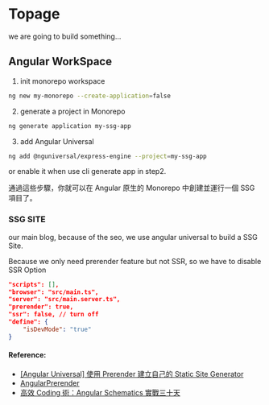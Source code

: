 # Topage

we are going to build something...

## Angular WorkSpace

1. init monorepo workspace
```bash
ng new my-monorepo --create-application=false
```
2. generate a project in Monorepo
```bash
ng generate application my-ssg-app
```

3. add Angular Universal

```bash
ng add @nguniversal/express-engine --project=my-ssg-app
```
or enable it when use cli generate app in step2.


通過這些步驟，你就可以在 Angular 原生的 Monorepo 中創建並運行一個 SSG 項目了。

### SSG SITE

our main blog, because of the seo, we use angular universal to build a SSG Site.

Because we only need prerender feature but not SSR, so we have to disable SSR Option
```json
"scripts": [],
"browser": "src/main.ts",
"server": "src/main.server.ts",
"prerender": true,
"ssr": false, // turn off
"define": {
    "isDevMode": "true"
}
```

#### Reference:

* [[Angular Universal] 使用 Prerender 建立自己的 Static Site Generator](https://fullstackladder.dev/blog/2021/10/16/static-site-generator-using-angular-universal-prerender/)
* [AngularPrerender](https://github.com/UrWebApp/ComponentLibrary/tree/master/AngularPrerender)
* [高效 Coding 術：Angular Schematics 實戰三十天](https://ithelp.ithome.com.tw/articles/10214018)

